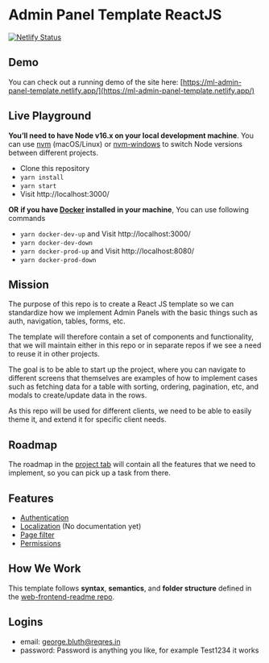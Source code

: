 # Admin Panel Template ReactJS

[![Netlify Status](https://api.netlify.com/api/v1/badges/c5bd55a2-cf9c-46ec-8cd2-acb2222aed90/deploy-status)](https://app.netlify.com/sites/ml-admin-panel-template/deploys)

## Demo

You can check out a running demo of the site here: [https://ml-admin-panel-template.netlify.app/](https://ml-admin-panel-template.netlify.app/)

## Live Playground

**You’ll need to have Node v16.x on your local development machine**. You can use [nvm](https://github.com/nvm-sh/nvm#installation) (macOS/Linux) or [nvm-windows](https://github.com/coreybutler/nvm-windows#node-version-manager-nvm-for-windows) to switch Node versions between different projects.

- Clone this repository
- `yarn install`
- `yarn start`
- Visit http://localhost:3000/

**OR**
**if you have [Docker](https://www.docker.com/) installed in your machine**, You can use following commands

- `yarn docker-dev-up` and Visit http://localhost:3000/
- `yarn docker-dev-down`
- `yarn docker-prod-up` and Visit http://localhost:8080/
- `yarn docker-prod-down`

## Mission

The purpose of this repo is to create a React JS template so we can standardize how we implement Admin Panels with the basic things such as auth, navigation, tables, forms, etc.

The template will therefore contain a set of components and functionality, that we will maintain either in this repo or in separate repos if we see a need to reuse it in other projects.

The goal is to be able to start up the project, where you can navigate to different screens that themselves are examples of how to implement cases such as fetching data for a table with sorting, ordering, pagination, etc, and modals to create/update data in the rows.

As this repo will be used for different clients, we need to be able to easily theme it, and extend it for specific client needs.

## Roadmap

The roadmap in the [project tab](https://github.com/monstar-lab-oss/admin-panel-template-reactjs/projects/1) will contain all the features that we need to implement, so you can pick up a task from there.

## Features

- [Authentication](src/features/auth/auth.md)
- [Localization](src/features//localization/) (No documentation yet)
- [Page filter](src/components/molecules/PageFilter/page-filter.md)
- [Permissions](src/features/permissions/permissions.md)

## How We Work

This template follows **syntax**, **semantics**, and **folder structure** defined in the [web-frontend-readme repo](https://github.com/monstar-lab-oss/web-frontend-readme).

## Logins

- email: george.bluth@reqres.in
- password: Password is anything you like, for example Test1234 it works
